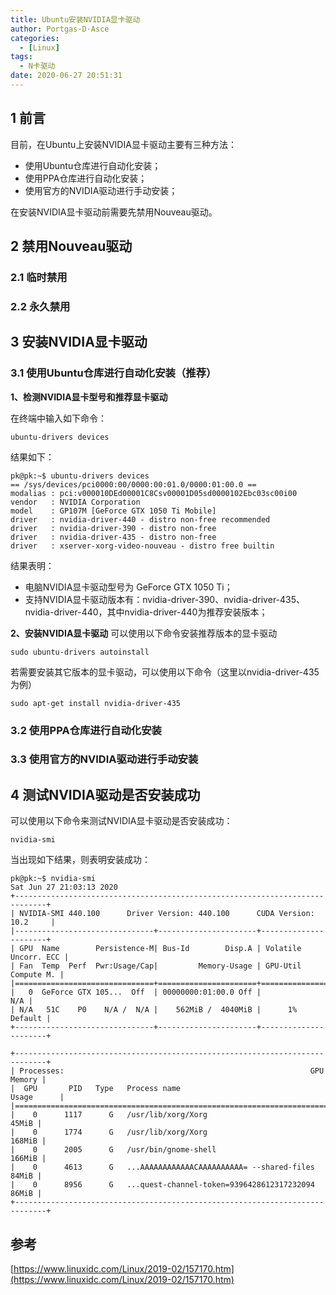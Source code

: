 ```yaml
---
title: Ubuntu安装NVIDIA显卡驱动
author: Portgas·D·Asce
categories:
  - [Linux]
tags:
  - N卡驱动
date: 2020-06-27 20:51:31
---
```


<!--more-->

## 1 前言
目前，在Ubuntu上安装NVIDIA显卡驱动主要有三种方法：
- 使用Ubuntu仓库进行自动化安装；
- 使用PPA仓库进行自动化安装；
- 使用官方的NVIDIA驱动进行手动安装；

在安装NVIDIA显卡驱动前需要先禁用Nouveau驱动。

## 2 禁用Nouveau驱动


### 2.1 临时禁用
### 2.2 永久禁用

## 3 安装NVIDIA显卡驱动
### 3.1 使用Ubuntu仓库进行自动化安装（推荐）
**1、检测NVIDIA显卡型号和推荐显卡驱动**

在终端中输入如下命令：
```
ubuntu-drivers devices
```
结果如下：
```
pk@pk:~$ ubuntu-drivers devices
== /sys/devices/pci0000:00/0000:00:01.0/0000:01:00.0 ==
modalias : pci:v000010DEd00001C8Csv00001D05sd0000102Ebc03sc00i00
vendor   : NVIDIA Corporation
model    : GP107M [GeForce GTX 1050 Ti Mobile]
driver   : nvidia-driver-440 - distro non-free recommended
driver   : nvidia-driver-390 - distro non-free
driver   : nvidia-driver-435 - distro non-free
driver   : xserver-xorg-video-nouveau - distro free builtin
```
结果表明：
- 电脑NVIDIA显卡驱动型号为 GeForce GTX 1050 Ti；
- 支持NVIDIA显卡驱动版本有：nvidia-driver-390、nvidia-driver-435、nvidia-driver-440，其中nvidia-driver-440为推荐安装版本；

**2、安装NVIDIA显卡驱动**
可以使用以下命令安装推荐版本的显卡驱动
```
sudo ubuntu-drivers autoinstall
```
若需要安装其它版本的显卡驱动，可以使用以下命令（这里以nvidia-driver-435为例）
```
sudo apt-get install nvidia-driver-435
```

### 3.2 使用PPA仓库进行自动化安装

### 3.3 使用官方的NVIDIA驱动进行手动安装

## 4 测试NVIDIA驱动是否安装成功
可以使用以下命令来测试NVIDIA显卡驱动是否安装成功：
```
nvidia-smi
```
当出现如下结果，则表明安装成功：
```
pk@pk:~$ nvidia-smi
Sat Jun 27 21:03:13 2020       
+-----------------------------------------------------------------------------+
| NVIDIA-SMI 440.100      Driver Version: 440.100      CUDA Version: 10.2     |
|-------------------------------+----------------------+----------------------+
| GPU  Name        Persistence-M| Bus-Id        Disp.A | Volatile Uncorr. ECC |
| Fan  Temp  Perf  Pwr:Usage/Cap|         Memory-Usage | GPU-Util  Compute M. |
|===============================+======================+======================|
|   0  GeForce GTX 105...  Off  | 00000000:01:00.0 Off |                  N/A |
| N/A   51C    P0    N/A /  N/A |    562MiB /  4040MiB |      1%      Default |
+-------------------------------+----------------------+----------------------+
                                                                               
+-----------------------------------------------------------------------------+
| Processes:                                                       GPU Memory |
|  GPU       PID   Type   Process name                             Usage      |
|=============================================================================|
|    0      1117      G   /usr/lib/xorg/Xorg                            45MiB |
|    0      1774      G   /usr/lib/xorg/Xorg                           168MiB |
|    0      2005      G   /usr/bin/gnome-shell                         166MiB |
|    0      4613      G   ...AAAAAAAAAAAACAAAAAAAAAA= --shared-files    84MiB |
|    0      8956      G   ...quest-channel-token=9396428612317232094    86MiB |
+-----------------------------------------------------------------------------+
```
## 参考
[https://www.linuxidc.com/Linux/2019-02/157170.htm](https://www.linuxidc.com/Linux/2019-02/157170.htm)